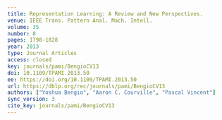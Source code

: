 ```yaml
---
title: Representation Learning: A Review and New Perspectives.
venue: IEEE Trans. Pattern Anal. Mach. Intell.
volume: 35
number: 8
pages: 1798-1828
year: 2013
type: Journal Articles
access: closed
key: journals/pami/BengioCV13
doi: 10.1109/TPAMI.2013.50
ee: https://doi.org/10.1109/TPAMI.2013.50
url: https://dblp.org/rec/journals/pami/BengioCV13
authors: ["Yoshua Bengio", "Aaron C. Courville", "Pascal Vincent"]
sync_version: 3
cite_key: journals/pami/BengioCV13
---
```

